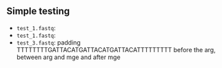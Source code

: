 ## Simple testing

- `test_1.fastq`: 
- `test_1.fastq`: 
- `test_3.fastq`: padding TTTTTTTTGATTACATGATTACATGATTACATTTTTTTTT before the arg, between arg and mge and after mge